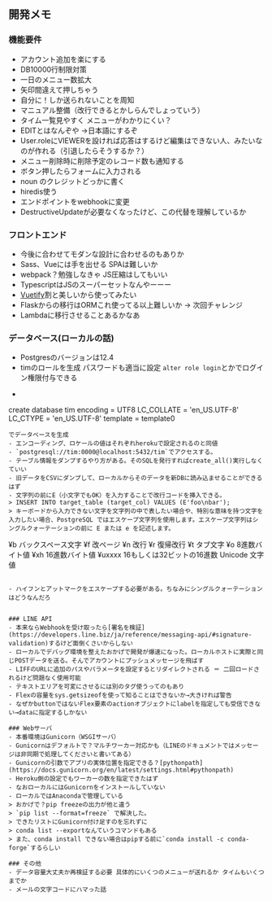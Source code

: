 
## 開発メモ

### 機能要件
- アカウント追加を楽にする
- DB10000行制限対策
- 一日のメニュー数拡大
- 矢印間違えて押しちゃう
- 自分に！しか送られないことを周知
- マニュアル整備（改行できるとかしらんでしょっていう）
- タイム一覧見やすく メニューがわかりにくい？
- EDITとはなんぞや →日本語にするぞ
- User.roleにVIEWERを設ければ応答はするけど編集はできない人、みたいなのが作れる（引退したらそうするか？）
- メニュー削除時に削除予定のレコード数も通知する
- ボタン押したらフォームに入力される
- noun のクレジットどっかに書く
- hiredis使う
- エンドポイントをwebhookに変更
- DestructiveUpdateが必要なくなったけど、この代替を理解しているか


### フロントエンド
- 今後に合わせてモダンな設計に合わせるのもありか
- Sass、Vueには手を出せる SPAは難しいか
- webpack？勉強しなきゃ JS圧縮はしてもいい
- TypescriptはJSのスーパーセットなんやーーー
- [Vuetify](https://vuetifyjs.com/en/)割と美しいから使ってみたい
- Flaskからの移行はORMこれ使ってる以上難しいか → 次回チャレンジ
- Lambdaに移行させることあるかなあ

### データベース(ローカルの話)
- Postgresのバージョンは12.4
- timのロールを生成 パスワードも適当に設定 `alter role login`とかでログイン権限付与できる
- ```
create database tim encoding = UTF8
LC_COLLATE = 'en_US.UTF-8' LC_CTYPE = 'en_US.UTF-8' template = template0
```
でデータベースを生成
- エンコーディング、ロケールの値はそれぞれherokuで設定されるのと同値
- `postgresql://tim:0000@localhost:5432/tim`でアクセスする。
- テーブル情報をダンプするやり方がある。そのSQLを発行すればcreate_all()実行しなくていい
- 旧データをCSVにダンプして、ローカルからそのデータを新DBに読み込ませることができるはず
- 文字列の前にE（小文字でもOK）を入力することで改行コードを挿入できる。
> INSERT INTO target_table (target_col) VALUES (E'foo\nbar');
> キーボードから入力できない文字を文字列の中で表したい場合や、特別な意味を持つ文字を入力したい場合、PostgreSQL ではエスケープ文字列を使用します。エスケープ文字列はシングルクォーテーションの前に E または e を記述します。
```
¥b      バックスペース文字
¥f      改ページ
¥n      改行
¥r      復帰改行
¥t      タブ文字
¥o      8進数バイト値
¥xh     16進数バイト値
¥uxxxx  16もしくは32ビットの16進数 Unicode 文字値
```

- ハイフンとアットマークをエスケープする必要がある。ちなみにシングルクォーテーションはどうなんだろ


### LINE API
- 本来ならWebhookを受け取ったら[署名を検証](https://developers.line.biz/ja/reference/messaging-api/#signature-validation)するけど面倒くさいからしない
- ローカルでデバッグ環境を整えたおかげで開発が爆速になった。ローカルホストに実際と同じPOSTデータを送る。そんでアカウントにプッシュメッセージを飛ばす
- LIFFのURLに追加のパスやパラメータを設定するとリダイレクトされる ＝ 二回ロードされるけど問題なく使用可能
- テキストエリアを可変にさせるには別のタグ使うってのもあり
- Flexの容量をsys.getsizeofを使って知ることはできないか→大きければ警告
- なぜかbuttonではないFlex要素のactionオブジェクトにlabelを指定しても受信できない→dataに指定するしかない

### Webサーバ
- 本番環境はGunicorn（WSGIサーバ）
- Gunicornはデフォルトで？マルチワーカー対応かも（LINEのドキュメントではメッセージは非同期で処理してくださいと書いてある）
- Gunicornの引数でアプリの実体位置を指定できる？[pythonpath](https://docs.gunicorn.org/en/latest/settings.html#pythonpath)
- Heroku側の設定でもワーカーの数を指定できたはず
- なおローカルにはGunicornをインストールしていない
- ローカルではAnacondaで管理している
> おかげで？pip freezeの出力が他と違う
> `pip list --format=freeze` で解決した。
> できたリストにGunicorn付け足すのを忘れずに
> conda list --exportなんていうコマンドもある
> また、conda install できない場合はpipする前に`conda install -c conda-forge`するらしい

### その他
- データ容量大丈夫か再検証する必要 具体的にいくつのメニューが送れるか タイムもいくつまでか
- メールの文字コードにハマった話
